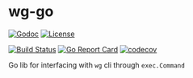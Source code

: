# wg-go

[![Godoc](http://img.shields.io/badge/godoc-reference-5272b4.svg?maxAge=31536000&style=flat-square)](http://godoc.org/github.com/seankhliao/go-wg)
[![License](https://img.shields.io/github/license/seankhliao/go-wg.svg?style=flat-square)](githib.com/seankhliao/go-wg)

[![Build Status](https://img.shields.io/travis-ci/seankhliao/go-wg.svg?style=flat-square)](https://travis-ci.org/seankhliao/go-wg)
[![Go Report Card](https://goreportcard.com/badge/github.com/seankhliao/go-wg?style=flat-square)](https://goreportcard.com/report/github.com/seankhliao/go-wg)
[![codecov](https://img.shields.io/codecov/c/github/seankhliao/go-wg,svg?style=flat-square)](https://codecov.io/gh/seankhliao/go-wg)

Go lib for interfacing with `wg` cli through `exec.Command`
